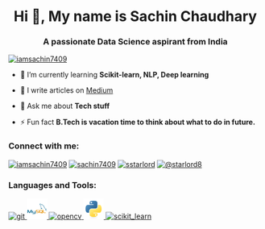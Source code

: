 <h1 align="center">Hi 👋, My name is Sachin Chaudhary</h1>
<h3 align="center">A passionate Data Science aspirant from India</h3>

<p align="left"> <a href="https://twitter.com/iamsachin7409" target="blank"><img src="https://img.shields.io/twitter/follow/iamsachin7409?logo=twitter&style=for-the-badge" alt="iamsachin7409" /></a> </p>

- 🌱 I’m currently learning **Scikit-learn, NLP, Deep learning**

- 📝 I write articles on [Medium](https://medium.com/@Starlord8)

- 💬 Ask me about **Tech stuff**

- ⚡ Fun fact **B.Tech is vacation time to think about what to do in future.**

<h3 align="left">Connect with me:</h3>
<p align="left">
<a href="https://twitter.com/iamsachin7409" target="blank"><img align="center" src="https://raw.githubusercontent.com/rahuldkjain/github-profile-readme-generator/master/src/images/icons/Social/twitter.svg" alt="iamsachin7409" height="30" width="40" /></a>
<a href="https://linkedin.com/in/sachin7409" target="blank"><img align="center" src="https://raw.githubusercontent.com/rahuldkjain/github-profile-readme-generator/master/src/images/icons/Social/linked-in-alt.svg" alt="sachin7409" height="30" width="40" /></a>
<a href="https://kaggle.com/sstarlord" target="blank"><img align="center" src="https://raw.githubusercontent.com/rahuldkjain/github-profile-readme-generator/master/src/images/icons/Social/kaggle.svg" alt="sstarlord" height="30" width="40" /></a>
<a href="https://medium.com/@starlord8" target="blank"><img align="center" src="https://raw.githubusercontent.com/rahuldkjain/github-profile-readme-generator/master/src/images/icons/Social/medium.svg" alt="@starlord8" height="30" width="40" /></a>
</p>

<h3 align="left">Languages and Tools:</h3>
<p align="left"> <a href="https://git-scm.com/" target="_blank"> <img src="https://www.vectorlogo.zone/logos/git-scm/git-scm-icon.svg" alt="git" width="40" height="40"/> </a> <a href="https://www.mysql.com/" target="_blank"> <img src="https://raw.githubusercontent.com/devicons/devicon/master/icons/mysql/mysql-original-wordmark.svg" alt="mysql" width="40" height="40"/> </a> <a href="https://opencv.org/" target="_blank"> <img src="https://www.vectorlogo.zone/logos/opencv/opencv-icon.svg" alt="opencv" width="40" height="40"/> </a> <a href="https://www.python.org" target="_blank"> <img src="https://raw.githubusercontent.com/devicons/devicon/master/icons/python/python-original.svg" alt="python" width="40" height="40"/> </a> <a href="https://scikit-learn.org/" target="_blank"> <img src="https://upload.wikimedia.org/wikipedia/commons/0/05/Scikit_learn_logo_small.svg" alt="scikit_learn" width="40" height="40"/> </a> </p>
